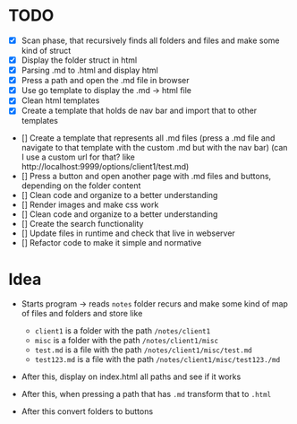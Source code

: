 # TODO

- [x] Scan phase, that recursively finds all folders and files and make some kind of struct
- [x] Display the folder struct in html
- [x] Parsing .md to .html and display html
- [x] Press a path and open the .md file in browser
- [x] Use go template to display the .md -> html file
- [x] Clean html templates
- [x] Create a template that holds de nav bar and import that to other templates
- [] Create a template that represents all .md files (press a .md file and navigate to that template with the custom .md but with the nav bar) (can I use a custom url for that? like http://localhost:9999/options/client1/test.md)
- [] Press a button and open another page with .md files and buttons, depending on the folder content
- [] Clean code and organize to a better understanding
- [] Render images and make css work
- [] Clean code and organize to a better understanding
- [] Create the search functionality
- [] Update files in runtime and check that live in webserver
- [] Refactor code to make it simple and normative


# Idea

- Starts program -> reads `notes` folder recurs and make some kind of map of files and folders and store like
  - `client1` is a folder with the path `/notes/client1`
  - `misc` is a folder with the path `/notes/client1/misc`
  - `test.md` is a file with the path `/notes/client1/misc/test.md`
  - `test123.md` is a file with the path `/notes/client1/misc/test123./md`

- After this, display on index.html all paths and see if it works
- After this, when pressing a path that has `.md` transform that to `.html`
- After this convert folders to buttons 


